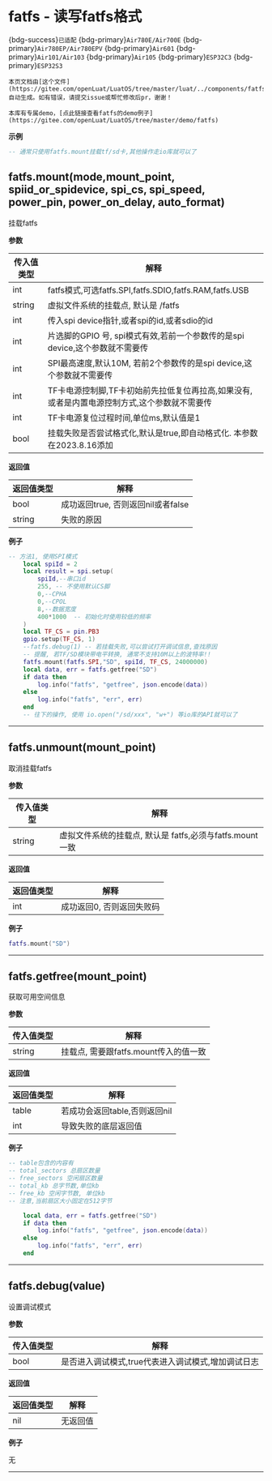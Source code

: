 # fatfs - 读写fatfs格式

{bdg-success}`已适配` {bdg-primary}`Air780E/Air700E` {bdg-primary}`Air780EP/Air780EPV` {bdg-primary}`Air601` {bdg-primary}`Air101/Air103` {bdg-primary}`Air105` {bdg-primary}`ESP32C3` {bdg-primary}`ESP32S3`

```{note}
本页文档由[这个文件](https://gitee.com/openLuat/LuatOS/tree/master/luat/../components/fatfs/luat_lib_fatfs.c)自动生成。如有错误，请提交issue或帮忙修改后pr，谢谢！
```

```{tip}
本库有专属demo，[点此链接查看fatfs的demo例子](https://gitee.com/openLuat/LuatOS/tree/master/demo/fatfs)
```

**示例**

```lua
-- 通常只使用fatfs.mount挂载tf/sd卡,其他操作走io库就可以了

```

## fatfs.mount(mode,mount_point, spiid_or_spidevice, spi_cs, spi_speed, power_pin, power_on_delay, auto_format)



挂载fatfs

**参数**

|传入值类型|解释|
|-|-|
|int|fatfs模式,可选fatfs.SPI,fatfs.SDIO,fatfs.RAM,fatfs.USB|
|string|虚拟文件系统的挂载点, 默认是 /fatfs|
|int|传入spi device指针,或者spi的id,或者sdio的id|
|int|片选脚的GPIO 号, spi模式有效,若前一个参数传的是spi device,这个参数就不需要传|
|int|SPI最高速度,默认10M, 若前2个参数传的是spi device,这个参数就不需要传|
|int|TF卡电源控制脚,TF卡初始前先拉低复位再拉高,如果没有,或者是内置电源控制方式,这个参数就不需要传|
|int|TF卡电源复位过程时间,单位ms,默认值是1|
|bool|挂载失败是否尝试格式化,默认是true,即自动格式化. 本参数在2023.8.16添加|

**返回值**

|返回值类型|解释|
|-|-|
|bool|成功返回true, 否则返回nil或者false|
|string|失败的原因|

**例子**

```lua
-- 方法1, 使用SPI模式
    local spiId = 2
    local result = spi.setup(
        spiId,--串口id
        255, -- 不使用默认CS脚
        0,--CPHA
        0,--CPOL
        8,--数据宽度
        400*1000  -- 初始化时使用较低的频率
    )
    local TF_CS = pin.PB3
    gpio.setup(TF_CS, 1)
    --fatfs.debug(1) -- 若挂载失败,可以尝试打开调试信息,查找原因
    -- 提醒, 若TF/SD模块带电平转换, 通常不支持10M以上的波特率!!
    fatfs.mount(fatfs.SPI,"SD", spiId, TF_CS, 24000000)
    local data, err = fatfs.getfree("SD")
    if data then
        log.info("fatfs", "getfree", json.encode(data))
    else
        log.info("fatfs", "err", err)
    end
    -- 往下的操作, 使用 io.open("/sd/xxx", "w+") 等io库的API就可以了

```

---

## fatfs.unmount(mount_point)



取消挂载fatfs

**参数**

|传入值类型|解释|
|-|-|
|string|虚拟文件系统的挂载点, 默认是 fatfs,必须与fatfs.mount一致|

**返回值**

|返回值类型|解释|
|-|-|
|int|成功返回0, 否则返回失败码|

**例子**

```lua
fatfs.mount("SD")

```

---

## fatfs.getfree(mount_point)



获取可用空间信息

**参数**

|传入值类型|解释|
|-|-|
|string|挂载点, 需要跟fatfs.mount传入的值一致|

**返回值**

|返回值类型|解释|
|-|-|
|table|若成功会返回table,否则返回nil|
|int|导致失败的底层返回值|

**例子**

```lua
-- table包含的内容有
-- total_sectors 总扇区数量
-- free_sectors 空闲扇区数量
-- total_kb 总字节数,单位kb
-- free_kb 空闲字节数, 单位kb
-- 注意,当前扇区大小固定在512字节

    local data, err = fatfs.getfree("SD")
    if data then
        log.info("fatfs", "getfree", json.encode(data))
    else
        log.info("fatfs", "err", err)
    end

```

---

## fatfs.debug(value)



设置调试模式

**参数**

|传入值类型|解释|
|-|-|
|bool|是否进入调试模式,true代表进入调试模式,增加调试日志|

**返回值**

|返回值类型|解释|
|-|-|
|nil|无返回值|

**例子**

无

---

